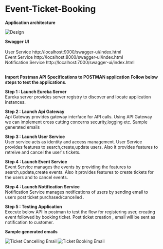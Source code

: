# Event-Ticket-Booking

**Application architecture**

![Design](https://github.com/user-attachments/assets/728378e9-88e3-4ca6-b841-941c5dd6d2d1)

**Swagger UI**
<br/><br/>
User Service	        http://localhost:9000/swagger-ui/index.html
<br/>
Event Service	        http://localhost:8000/swagger-ui/index.html
<br/>
Notification Service	http://localhost:7000/swagger-ui/index.html
<br/>
<br/>


**Import Postman API Specifications to POSTMAN application**
**Follow below steps to test the applications.**

**Step 1 : Launch Eureka Server <br/>**
Eureka server provides server registry to discover and locate application instances.

**Step 2 : Launch Api Gateway <br/>**
Api Gateway provides gateway interface for API calls. Using API Gateway we can implement cross cutting concerns security,logging etc.
Sample generated emails

**Step 3 : Launch User Service <br/>**
User service acts as identity and access management. User Service provides features to search,create,update users.
Also it provides features to retreive and cancel the user's tickets.

**Step 4 : Launch Event Service <br/>**
Event Service manages the events by providing the features to search,update,create events.
Also it provides features to create tickets for the users and to cancel events.

**Step 4 : Launch Notification Service <br/>**
Notification Service manages notifications of users by sending email to users post ticket purchased/cancelled .

**Step 5 : Testing Application** <br/>
Execute below API in postman to test the flow for registering user, creating event followed by booking ticket. Post ticket creation , email will be sent as notification to customer.


**Sample generated emails**

![Ticket Cancelling Email](https://github.com/user-attachments/assets/101adf1f-a1fd-461d-ade3-67b214c395cc)
![Ticket Booking Email](https://github.com/user-attachments/assets/c5c138f1-d7e8-4216-92b5-98f303d7762b)










